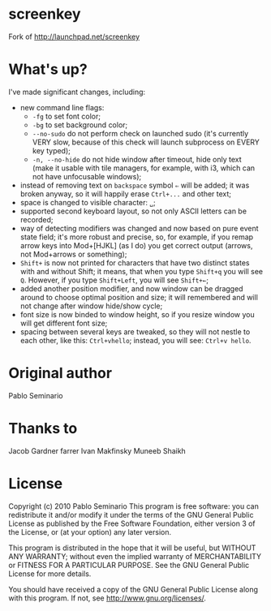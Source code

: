 screenkey
=========

Fork of http://launchpad.net/screenkey

What's up?
==========

I've made significant changes, including:

* new command line flags:
  * `-fg` to set font color;
  * `-bg` to set background color;
  * `--no-sudo` do not perform check on launched sudo (it's currently VERY slow,
    because of this check will launch subprocess on EVERY key typed);
  * `-n, --no-hide` do not hide window after timeout, hide only text (make it
    usable with tile managers, for example, with i3, which can not have
    unfocusable windows);
* instead of removing text on `backspace` symbol `⇐` will be added; it was
  broken anyway, so it will happily erase `Ctrl+...` and other text;
* space is changed to visible character: `␣`;
* supported second keyboard layout, so not only ASCII letters can be recorded;
* way of detecting modifiers was changed and now based on pure event state
  field; it's more robust and precise, so, for example, if you remap arrow
  keys into Mod+\[HJKL\] (as I do) you get correct output (arrows, not Mod+arrows
  or something);
* `Shift+` is now not printed for characters that have two distinct states
  with and without Shift; it means, that when you type `Shift+q` you will see
  `Q`. However, if you type `Shift+Left`, you will see `Shift+←`;
* added another position modifier, and now window can be dragged around to
  choose optimal position and size; it will remembered and will not change
  after window hide/show cycle;
* font size is now binded to window height, so if you resize window you will
  get different font size;
* spacing between several keys are tweaked, so they will not nestle to each
  other, like this: `Ctrl+vhello`; instead, you will see: `Ctrl+v hello`.

Original author
===============
Pablo Seminario

Thanks to
=========
Jacob Gardner
farrer
Ivan Makfinsky
Muneeb Shaikh

License
=======
Copyright (c) 2010 Pablo Seminario 
This program is free software: you can redistribute it and/or modify
it under the terms of the GNU General Public License as published by
the Free Software Foundation, either version 3 of the License, or
(at your option) any later version.

This program is distributed in the hope that it will be useful,
but WITHOUT ANY WARRANTY; without even the implied warranty of
MERCHANTABILITY or FITNESS FOR A PARTICULAR PURPOSE.  See the
GNU General Public License for more details.

You should have received a copy of the GNU General Public License
along with this program.  If not, see <http://www.gnu.org/licenses/>.
